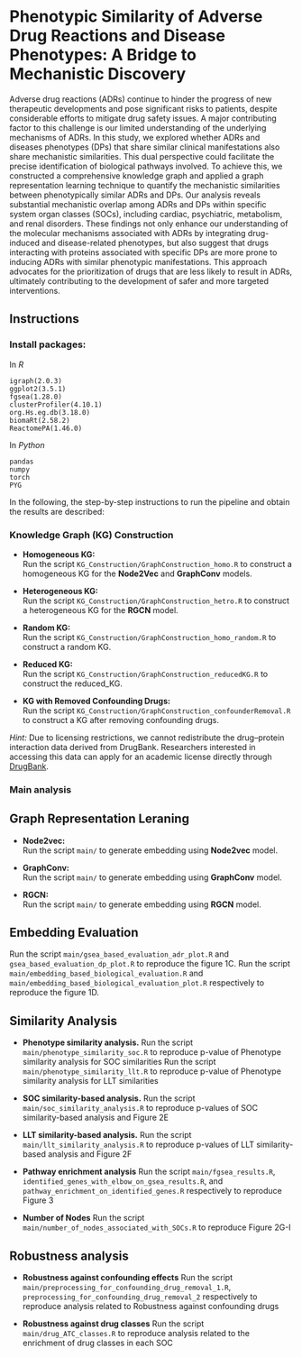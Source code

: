 # Phenotypic Similarity of Adverse Drug Reactions and Disease Phenotypes: A Bridge to Mechanistic Discovery

Adverse drug reactions (ADRs) continue to hinder the progress of new therapeutic developments and pose significant risks to patients, despite considerable efforts to mitigate drug safety issues. A major contributing factor to this challenge is our limited understanding of the underlying mechanisms of ADRs. In this study, we explored whether ADRs and diseases phenotypes (DPs) that share similar clinical manifestations also share mechanistic similarities. This dual perspective could facilitate the precise identification of biological pathways involved. To achieve this, we constructed a comprehensive knowledge graph and applied a graph representation learning technique to quantify the mechanistic similarities between phenotypically similar ADRs and DPs. Our analysis reveals substantial mechanistic overlap among ADRs and DPs within specific system organ classes (SOCs), including cardiac, psychiatric, metabolism, and renal disorders. These findings not only enhance our understanding of the molecular mechanisms associated with ADRs by integrating drug-induced and disease-related phenotypes, but also suggest that drugs interacting with proteins associated with specific DPs are more prone to inducing ADRs with similar phenotypic manifestations. This approach advocates for the prioritization of drugs that are less likely to result in ADRs, ultimately contributing to the development of safer and more targeted interventions.


## Instructions

### Install packages:

In *R*
```
igraph(2.0.3)
ggplot2(3.5.1)
fgsea(1.28.0)
clusterProfiler(4.10.1)
org.Hs.eg.db(3.18.0)
biomaRt(2.58.2)
ReactomePA(1.46.0)

```
In *Python*

```
pandas
numpy
torch
PYG

```

In the following, the step-by-step instructions to run the pipeline and obtain the results are described:

### Knowledge Graph (KG) Construction

- **Homogeneous KG:**  
  Run the script `KG_Construction/GraphConstruction_homo.R` to construct a homogeneous KG for the **Node2Vec** and **GraphConv** models.

- **Heterogeneous KG:**  
  Run the script `KG_Construction/GraphConstruction_hetro.R` to construct a heterogeneous KG for the **RGCN** model.

- **Random KG:**  
  Run the script `KG_Construction/GraphConstruction_homo_random.R` to construct a random KG.

- **Reduced KG:**  
  Run the script `KG_Construction/GraphConstruction_reducedKG.R` to construct the reduced_KG.

- **KG with Removed Confounding Drugs:**  
  Run the script `KG_Construction/GraphConstruction_confounderRemoval.R` to construct a KG after removing confounding drugs.


*Hint:* Due to licensing restrictions, we cannot redistribute the drug–protein interaction data derived from DrugBank. Researchers interested in accessing this data can apply for an academic license directly through [DrugBank](https://www.drugbank.ca/).


### Main analysis

## Graph Representation Leraning

- **Node2vec:**  
  Run the script `main/` to generate embedding using **Node2vec** model.

- **GraphConv:**  
  Run the script `main/` to generate embedding using **GraphConv** model.

- **RGCN:**  
  Run the script `main/` to generate embedding using **RGCN** model.



## Embedding Evaluation

  Run the script `main/gsea_based_evaluation_adr_plot.R` and `gsea_based_evaluation_dp_plot.R` to reproduce the figure 1C.
  Run the script `main/embedding_based_biological_evaluation.R` and `main/embedding_based_biological_evaluation_plot.R` respectively to reproduce the figure 1D.
  
## Similarity Analysis

- **Phenotype similarity analysis.** 
  Run the script `main/phenotype_similarity_soc.R` to reproduce p-value of Phenotype similarity analysis for SOC similarities
  Run the script `main/phenotype_similarity_llt.R` to reproduce p-value of Phenotype similarity analysis for LLT similarities 

- **SOC similarity-based analysis.** 
  Run the script `main/soc_similarity_analysis.R` to reproduce p-values of SOC similarity-based analysis and Figure 2E

- **LLT similarity-based analysis.** 
  Run the script `main/llt_similarity_analysis.R` to reproduce p-values of LLT similarity-based analysis and Figure 2F

- **Pathway enrichment analysis**
  Run the script `main/fgsea_results.R`, `identified_genes_with_elbow_on_gsea_results.R`, and `pathway_enrichment_on_identified_genes.R` respectively to reproduce Figure 3

- **Number of Nodes**
  Run the script `main/number_of_nodes_associated_with_SOCs.R` to reproduce Figure 2G-I

## Robustness analysis

- **Robustness against confounding effects**
  Run the script `main/preprocessing_for_confounding_drug_removal_1.R`, `preprocessing_for_confounding_drug_removal_2` respectively to reproduce analysis related to Robustness against confounding drugs

- **Robustness against drug classes**
  Run the script `main/drug_ATC_classes.R` to reproduce analysis related to the enrichment of drug classes in each SOC









